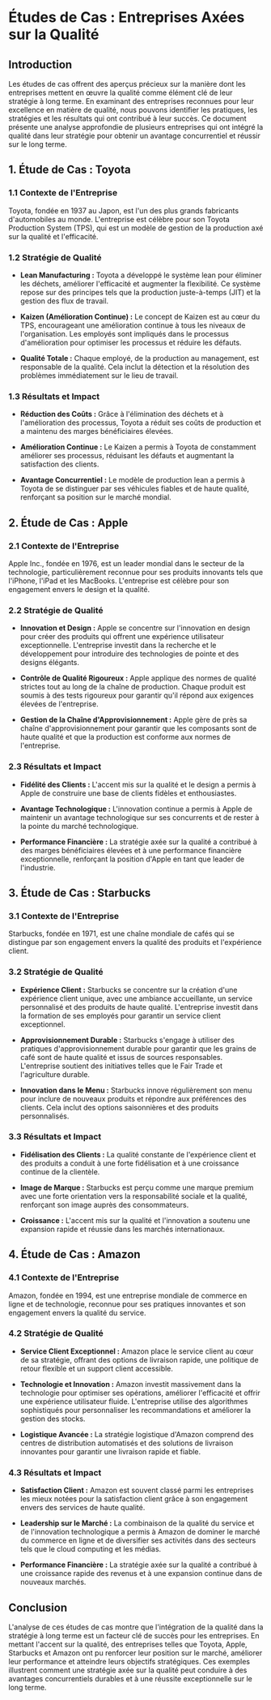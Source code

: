 # Études de Cas : Entreprises Axées sur la Qualité

## Introduction

Les études de cas offrent des aperçus précieux sur la manière dont les entreprises mettent en œuvre la qualité comme élément clé de leur stratégie à long terme. En examinant des entreprises reconnues pour leur excellence en matière de qualité, nous pouvons identifier les pratiques, les stratégies et les résultats qui ont contribué à leur succès. Ce document présente une analyse approfondie de plusieurs entreprises qui ont intégré la qualité dans leur stratégie pour obtenir un avantage concurrentiel et réussir sur le long terme.

## 1. Étude de Cas : Toyota

### 1.1 Contexte de l'Entreprise

Toyota, fondée en 1937 au Japon, est l'un des plus grands fabricants d'automobiles au monde. L'entreprise est célèbre pour son Toyota Production System (TPS), qui est un modèle de gestion de la production axé sur la qualité et l'efficacité.

### 1.2 Stratégie de Qualité

- **Lean Manufacturing :** Toyota a développé le système lean pour éliminer les déchets, améliorer l'efficacité et augmenter la flexibilité. Ce système repose sur des principes tels que la production juste-à-temps (JIT) et la gestion des flux de travail.
  
- **Kaizen (Amélioration Continue) :** Le concept de Kaizen est au cœur du TPS, encourageant une amélioration continue à tous les niveaux de l'organisation. Les employés sont impliqués dans le processus d'amélioration pour optimiser les processus et réduire les défauts.

- **Qualité Totale :** Chaque employé, de la production au management, est responsable de la qualité. Cela inclut la détection et la résolution des problèmes immédiatement sur le lieu de travail.

### 1.3 Résultats et Impact

- **Réduction des Coûts :** Grâce à l'élimination des déchets et à l'amélioration des processus, Toyota a réduit ses coûts de production et a maintenu des marges bénéficiaires élevées.
  
- **Amélioration Continue :** Le Kaizen a permis à Toyota de constamment améliorer ses processus, réduisant les défauts et augmentant la satisfaction des clients.

- **Avantage Concurrentiel :** Le modèle de production lean a permis à Toyota de se distinguer par ses véhicules fiables et de haute qualité, renforçant sa position sur le marché mondial.

## 2. Étude de Cas : Apple

### 2.1 Contexte de l'Entreprise

Apple Inc., fondée en 1976, est un leader mondial dans le secteur de la technologie, particulièrement reconnue pour ses produits innovants tels que l'iPhone, l'iPad et les MacBooks. L'entreprise est célèbre pour son engagement envers le design et la qualité.

### 2.2 Stratégie de Qualité

- **Innovation et Design :** Apple se concentre sur l'innovation en design pour créer des produits qui offrent une expérience utilisateur exceptionnelle. L'entreprise investit dans la recherche et le développement pour introduire des technologies de pointe et des designs élégants.

- **Contrôle de Qualité Rigoureux :** Apple applique des normes de qualité strictes tout au long de la chaîne de production. Chaque produit est soumis à des tests rigoureux pour garantir qu'il répond aux exigences élevées de l'entreprise.

- **Gestion de la Chaîne d'Approvisionnement :** Apple gère de près sa chaîne d'approvisionnement pour garantir que les composants sont de haute qualité et que la production est conforme aux normes de l'entreprise.

### 2.3 Résultats et Impact

- **Fidélité des Clients :** L'accent mis sur la qualité et le design a permis à Apple de construire une base de clients fidèles et enthousiastes.

- **Avantage Technologique :** L'innovation continue a permis à Apple de maintenir un avantage technologique sur ses concurrents et de rester à la pointe du marché technologique.

- **Performance Financière :** La stratégie axée sur la qualité a contribué à des marges bénéficiaires élevées et à une performance financière exceptionnelle, renforçant la position d'Apple en tant que leader de l'industrie.

## 3. Étude de Cas : Starbucks

### 3.1 Contexte de l'Entreprise

Starbucks, fondée en 1971, est une chaîne mondiale de cafés qui se distingue par son engagement envers la qualité des produits et l'expérience client.

### 3.2 Stratégie de Qualité

- **Expérience Client :** Starbucks se concentre sur la création d'une expérience client unique, avec une ambiance accueillante, un service personnalisé et des produits de haute qualité. L'entreprise investit dans la formation de ses employés pour garantir un service client exceptionnel.

- **Approvisionnement Durable :** Starbucks s'engage à utiliser des pratiques d'approvisionnement durable pour garantir que les grains de café sont de haute qualité et issus de sources responsables. L'entreprise soutient des initiatives telles que le Fair Trade et l'agriculture durable.

- **Innovation dans le Menu :** Starbucks innove régulièrement son menu pour inclure de nouveaux produits et répondre aux préférences des clients. Cela inclut des options saisonnières et des produits personnalisés.

### 3.3 Résultats et Impact

- **Fidélisation des Clients :** La qualité constante de l'expérience client et des produits a conduit à une forte fidélisation et à une croissance continue de la clientèle.

- **Image de Marque :** Starbucks est perçu comme une marque premium avec une forte orientation vers la responsabilité sociale et la qualité, renforçant son image auprès des consommateurs.

- **Croissance :** L'accent mis sur la qualité et l'innovation a soutenu une expansion rapide et réussie dans les marchés internationaux.

## 4. Étude de Cas : Amazon

### 4.1 Contexte de l'Entreprise

Amazon, fondée en 1994, est une entreprise mondiale de commerce en ligne et de technologie, reconnue pour ses pratiques innovantes et son engagement envers la qualité du service.

### 4.2 Stratégie de Qualité

- **Service Client Exceptionnel :** Amazon place le service client au cœur de sa stratégie, offrant des options de livraison rapide, une politique de retour flexible et un support client accessible.

- **Technologie et Innovation :** Amazon investit massivement dans la technologie pour optimiser ses opérations, améliorer l'efficacité et offrir une expérience utilisateur fluide. L'entreprise utilise des algorithmes sophistiqués pour personnaliser les recommandations et améliorer la gestion des stocks.

- **Logistique Avancée :** La stratégie logistique d'Amazon comprend des centres de distribution automatisés et des solutions de livraison innovantes pour garantir une livraison rapide et fiable.

### 4.3 Résultats et Impact

- **Satisfaction Client :** Amazon est souvent classé parmi les entreprises les mieux notées pour la satisfaction client grâce à son engagement envers des services de haute qualité.

- **Leadership sur le Marché :** La combinaison de la qualité du service et de l'innovation technologique a permis à Amazon de dominer le marché du commerce en ligne et de diversifier ses activités dans des secteurs tels que le cloud computing et les médias.

- **Performance Financière :** La stratégie axée sur la qualité a contribué à une croissance rapide des revenus et à une expansion continue dans de nouveaux marchés.

## Conclusion

L'analyse de ces études de cas montre que l'intégration de la qualité dans la stratégie à long terme est un facteur clé de succès pour les entreprises. En mettant l'accent sur la qualité, des entreprises telles que Toyota, Apple, Starbucks et Amazon ont pu renforcer leur position sur le marché, améliorer leur performance et atteindre leurs objectifs stratégiques. Ces exemples illustrent comment une stratégie axée sur la qualité peut conduire à des avantages concurrentiels durables et à une réussite exceptionnelle sur le long terme.

